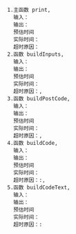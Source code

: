     1.主函数 print,
      输入：
      输出：
      预估时间
      实际时间：
      超时原因：
    2.函数 buildInputs,
      输入：
      输出：
      预估时间
      实际时间：
      超时原因：,
    3.函数 buildPostCode,
      输入：
      输出：
      预估时间
      实际时间：
      超时原因：,
    4.函数 buildCode,
      输入：
      输出：
      预估时间
      实际时间：
      超时原因：:,
    5.函数 buildCodeText,
      输入：
      输出：
      预估时间
      实际时间：
      超时原因：: